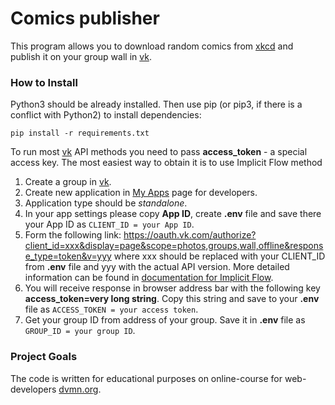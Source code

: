 # Comics publisher
This program allows you to download random comics from 
[xkcd](https://xkcd.com/) and publish it on your group wall
in [vk](https://vk.com).

### How to Install

Python3 should be already installed. Then use pip (or pip3,
if there is a conflict with Python2) to install dependencies:
```
pip install -r requirements.txt
```
To run most [vk](https://vk.com) API methods you need to pass 
**access_token** - a special access key. The most easiest
way to obtain it is to use Implicit Flow method
1. Create a group in [vk](https://vk.com).
2. Create new application in [My Apps](https://vk.com/apps?act=manage) 
page for developers.
3. Application type should be *standalone*.
4. In your app settings please copy **App ID**, create
**.env** file and save there your App ID as 
```CLIENT_ID = your App ID```.
5. Form the following link:
<https://oauth.vk.com/authorize?client_id=xxx&display=page&scope=photos,groups,wall,offline&response_type=token&v=yyy>
where xxx should be replaced with your CLIENT_ID from 
**.env** file and yyy with the actual API version.
More detailed information can be found in [documentation for
Implicit Flow](https://vk.com/dev/implicit_flow_user).
6. You will receive response in browser address bar
with the following key **access_token=very long string**.
Copy this string and save to your **.env** file as 
```ACCESS_TOKEN = your access token```.
7. Get your group ID from address of your group. Save it
in **.env** file as ```GROUP_ID = your group ID```.

### Project Goals
The code is written for educational purposes on online-course 
for web-developers [dvmn.org](https://dvmn.org).